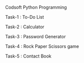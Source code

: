 Codsoft Python Programming

Task-1 : To-Do List

Task-2 : Calculator

Task-3 : Password Generator

Task-4 : Rock Paper Scissors game

Task-5 : Contact Book
